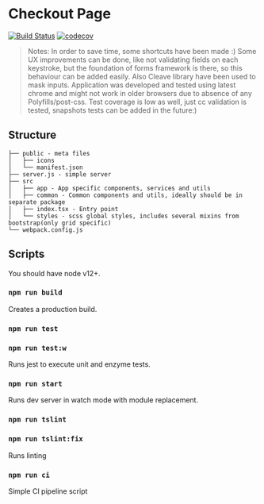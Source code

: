 
# Checkout Page
[![Build Status](https://travis-ci.org/AkhmedovValikhan/ma-co.svg?branch=master)](https://travis-ci.org/AkhmedovValikhan/ma-co)
[![codecov](https://codecov.io/gh/AkhmedovValikhan/ma-co/branch/master/graph/badge.svg)](https://codecov.io/gh/AkhmedovValikhan/ma-co)
> Notes: In order to save time, some shortcuts have been made :) Some UX improvements can be done, like not validating fields on each keystroke, but the foundation of forms framework is there, so this behaviour can be added easily. Also Cleave library have been used to mask inputs. Application was developed and tested using latest chrome and might not work in older browsers due to absence of any Polyfills/post-css. Test coverage is low as well, just cc validation is tested, snapshots tests can be added in the future:)
## Structure
```
├── public - meta files
│   ├── icons
│   └── manifest.json
├── server.js - simple server
├── src
│   ├── app - App specific components, services and utils
│   ├── common - Common components and utils, ideally should be in separate package
│   ├── index.tsx - Entry point
│   └── styles - scss global styles, includes several mixins from bootstrap(only grid specific)
└── webpack.config.js
```
## Scripts
You should have node v12+.

### `npm run build`

Creates a production build.

### `npm run test`
### `npm run test:w`

Runs jest to execute unit and enzyme tests.

### `npm run start`

Runs dev server in watch mode with module replacement.


### `npm run tslint`
### `npm run tslint:fix`

Runs linting

### `npm run ci`
Simple CI pipeline script
